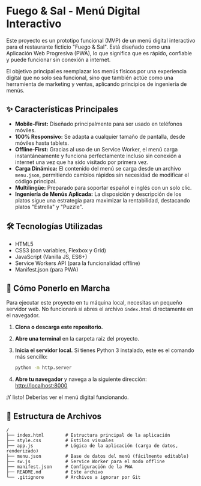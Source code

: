
# Fuego & Sal - Menú Digital Interactivo

Este proyecto es un prototipo funcional (MVP) de un menú digital interactivo para el restaurante ficticio "Fuego & Sal". Está diseñado como una Aplicación Web Progresiva (PWA), lo que significa que es rápido, confiable y puede funcionar sin conexión a internet.

El objetivo principal es reemplazar los menús físicos por una experiencia digital que no solo sea funcional, sino que también actúe como una herramienta de marketing y ventas, aplicando principios de ingeniería de menús.

## ✨ Características Principales

- **Mobile-First:** Diseñado principalmente para ser usado en teléfonos móviles.
- **100% Responsivo:** Se adapta a cualquier tamaño de pantalla, desde móviles hasta tablets.
- **Offline-First:** Gracias al uso de un Service Worker, el menú carga instantáneamente y funciona perfectamente incluso sin conexión a internet una vez que ha sido visitado por primera vez.
- **Carga Dinámica:** El contenido del menú se carga desde un archivo `menu.json`, permitiendo cambios rápidos sin necesidad de modificar el código principal.
- **Multilingüe:** Preparado para soportar español e inglés con un solo clic.
- **Ingeniería de Menús Aplicada:** La disposición y descripción de los platos sigue una estrategia para maximizar la rentabilidad, destacando platos "Estrella" y "Puzzle".

## 🛠️ Tecnologías Utilizadas

- HTML5
- CSS3 (con variables, Flexbox y Grid)
- JavaScript (Vanilla JS, ES6+)
- Service Workers API (para la funcionalidad offline)
- Manifest.json (para PWA)

## 🚀 Cómo Ponerlo en Marcha

Para ejecutar este proyecto en tu máquina local, necesitas un pequeño servidor web. No funcionará si abres el archivo `index.html` directamente en el navegador.

1.  **Clona o descarga este repositorio.**

2.  **Abre una terminal** en la carpeta raíz del proyecto.

3.  **Inicia el servidor local.** Si tienes Python 3 instalado, este es el comando más sencillo:
    ```bash
    python -m http.server
    ```

4.  **Abre tu navegador** y navega a la siguiente dirección:
    [http://localhost:8000](http://localhost:8000)

¡Y listo! Deberías ver el menú digital funcionando.

## 📂 Estructura de Archivos

```
/
├── index.html        # Estructura principal de la aplicación
├── style.css         # Estilos visuales
├── app.js            # Lógica de la aplicación (carga de datos, renderizado)
├── menu.json         # Base de datos del menú (fácilmente editable)
├── sw.js             # Service Worker para el modo offline
├── manifest.json     # Configuración de la PWA
├── README.md         # Este archivo
└── .gitignore        # Archivos a ignorar por Git
```
